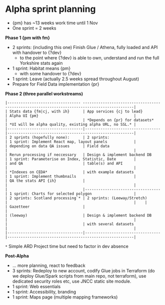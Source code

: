 
Alpha sprint planning
=====================

- {pm} has ~13 weeks work time until 1 Nov
- One sprint = 2 weeks

**Phase 1 {pm with fm}**

- 2 sprints: (including this one) Finish Glue / Athena, fully loaded and API with handover to {?dev}
  - to the point where {?dev} is able to own, understand and run the full Yorkshire stats again
- 1 sprint: Habitat means {pm}
  - with some handover to {?dev}
- 1 sprint: Leave (actually 2.5 weeks spread throughout August)
- Prepare for Field Data implementation {pr}

**Phase 2 (three parallel workstreams)**

    |--------------------------------- ---------------------------------------------------------------------------------------------|
    | Stats data {fm|cj, with ih}      | App services {cj to lead}        | Alpha UI {pm}                                           |
    |                                  | *Depends on {pr} for datasets*   | *UI will be alpha quality, existing alpha URL, no SSL.* |
    |----------------------------------|----------------------------------|---------------------------------------------------------|
    | 2 sprints (hopefully none):      | 2 sprints:                       | 1 sprint: Implement React map, layout panels            |
    | depending on data QA issues      | Field data                       |                                                         |
    | Rerun processing if neccessary   | Design & implement backend DB    | 1 sprint: Parameterise on Index, Statistic, Date        |
    | and QA                           | table(s) and API                 |                                                         |
    | *Indexes on CEDA*                | with example datasets            | 1 sprint: Implement thumbnails                          |
    | QA the stats API {ih}            |                                  |                                                         |
    |                                  |----------------------------------| 1 sprint: Charts for selected polygon                   |
    | 2 sprints: Scotland processing`* | 2 sprints: (Leeway/Stretch)      |                                                         |    |                                  | Gazetteer                        |                                                         |
    | (leeway)                         | Design & implement backend DB    |                                                         |
    |                                  | with several datasets            |                                                         |
    |----------------------------------|----------------------------------|---------------------------------------------------------|

`*` Simple ARD Project time but need to factor in dev absence

**Post-Alpha**

- ... more planning, react to feedback
- 3 sprints: Redeploy to new account, codify Glue jobs in Terraform (do we deploy Glue/Spark scripts from main repo, not terraform), use dedicated security roles etc, use JNCC static site module.
- 1 sprint: Web essentials
- 1 sprint: Accessibility, branding
- 1 sprint: Maps page (multiple mapping frameworks)
